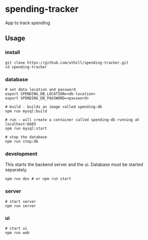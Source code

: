 # spending-tracker

App to track spending


## Usage
### install
```
git clone https://github.com/athill/spending-tracker.git
cd spending-tracker
```

### database
```
# set data location and password
export SPENDING_DB_LOCATION=<db-location>
export SPENDING_DB_PASSWORD=<password>

# build - builds an image called spending-db
npm run mysql:build

# run - will create a container called spending-db running at localhost:6603
npm run mysql:start

# stop the database
npm run stop:db
```

### development
This starts the backend server and the ui. Database must be started separately.
```
npm run dev # or npm run start
```

### server
```
# start server
npm run server
```

### ui
```
# start ui
npm run web
```


